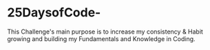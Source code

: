 # 25DaysofCode-
This Challenge's main purpose is to increase my consistency &amp; Habit growing and building my Fundamentals and Knowledge in Coding.
